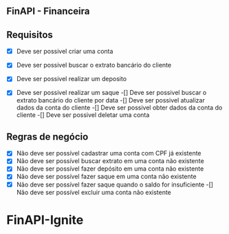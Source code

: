 ## FinAPI - Financeira



## Requisitos

-[x] Deve ser possivel criar uma conta
-[x] Deve ser possivel buscar o extrato bancário do cliente
-[x] Deve ser possivel realizar um deposito 
-[x] Deve ser possivel realizar um saque
-[] Deve ser possivel buscar o extrato bancário do cliente por data 
-[] Deve ser possivel atualizar dados da conta do cliente
-[] Deve ser possivel obter dados da conta do cliente
-[] Deve ser possivel deletar uma conta



## Regras de negócio 

-[x] Não deve ser possível cadastrar uma conta com CPF já existente
-[x] Não deve ser possível buscar extrato em uma conta não existente 
-[x] Não deve ser possível fazer depósito em uma conta não existente 
-[x] Não deve ser possível fazer saque em uma conta não existente 
-[x] Não deve ser possível fazer saque quando o saldo for insuficiente
-[] Não deve ser possível excluir uma conta não existente 
# FinAPI-Ignite
